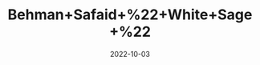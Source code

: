 ---
title: 'Behman+Safaid+%22+White+Sage+%22'
date: '2022-10-03' 
metatag: '' 
inventory: '0' 
draft: false 
# meta description 
shortDescripton: '%ef%bf%bdSafed+Behman+Powder+is+an+ayurvedic+medicine+that+is+primarily+used+for+the%ef%bf%bdtreatment+of+Sexual+Vitality%2c+Erectile+Dysfunction%2c+Female+Infertility%2c+Male+Infertility.'
description: 'Herb'
longdescription: ''
featured: True
# product Price
price: '60.0'
# Product Short Description
shortDescription: '%ef%bf%bdSafed+Behman+Powder+is+an+ayurvedic+medicine+that+is+primarily+used+for+the%ef%bf%bdtreatment+of+Sexual+Vitality%2c+Erectile+Dysfunction%2c+Female+Infertility%2c+Male+Infertility.'
productID: 'DB77B5E2-0F29-ED11-9968-005056B3A416'
type: 'products'
category: 'Herb' 
thumnailproduct: 'https://eraconnect.blob.core.windows.net/product-images/aminsaddiquidawakhana/DB77B5E2-0F29-ED11-9968-005056B3A416.webp' 
images:
  - image: 'https://eraconnect.blob.core.windows.net/product-images/aminsaddiquidawakhana/DB77B5E2-0F29-ED11-9968-005056B3A416.webp'  
Variants:
---